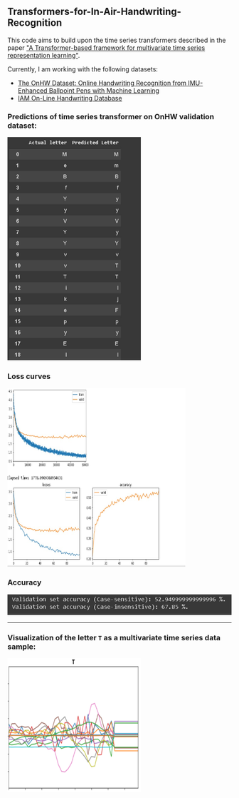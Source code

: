 ## Transformers-for-In-Air-Handwriting-Recognition

This code aims to build upon the time series transformers described in the paper ["A Transformer-based framework for multivariate time series representation learning"](https://arxiv.org/abs/2010.02803).

Currently, I am working with the following datasets:
- [The OnHW Dataset: Online Handwriting Recognition from IMU-Enhanced Ballpoint Pens with Machine Learning](https://stabilodigital.com/onhw-dataset/)
- [IAM On-Line Handwriting Database](https://fki.tic.heia-fr.ch/databases/iam-on-line-handwriting-database)

### Predictions of time series transformer on OnHW validation dataset:
<img src="images/preds.jpeg" alt="Predictions" width="300" height="500"/>

### Loss curves
<img src="images/losses.jpeg" alt="Loss curves" width="400" height="400"/>

### Accuracy
<img src="images/accuracy.jpeg" alt="accuracy"/>

---

### Visualization of the letter `T` as a multivariate time series data sample:
<img src="images/vis.PNG" alt="example visualization" width="300" height="300"/>
